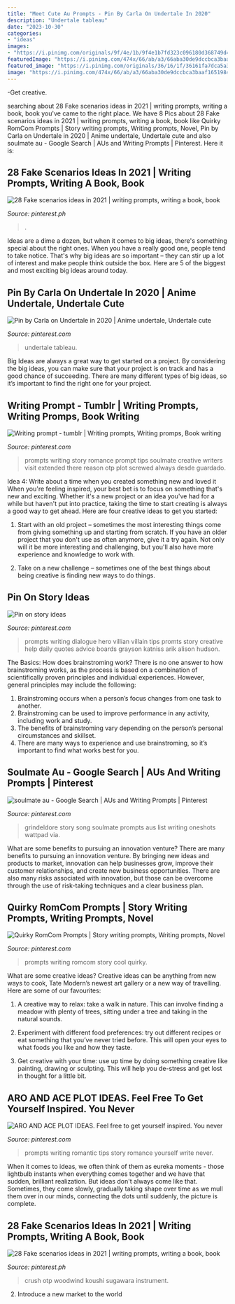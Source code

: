 ```yaml
---
title: "Meet Cute Au Prompts - Pin By Carla On Undertale In 2020"
description: "Undertale tableau"
date: "2023-10-30"
categories:
- "ideas"
images:
- "https://i.pinimg.com/originals/9f/4e/1b/9f4e1b7fd323c096180d368749d4f8e9.jpg"
featuredImage: "https://i.pinimg.com/474x/66/ab/a3/66aba30de9dccbca3baaf1651984dd06.jpg"
featured_image: "https://i.pinimg.com/originals/36/16/1f/36161fa7dca5a38068258a583ed411bf.png"
image: "https://i.pinimg.com/474x/66/ab/a3/66aba30de9dccbca3baaf1651984dd06.jpg"
---
```



-Get creative.

	

		
searching about 28 Fake scenarios ideas in 2021 | writing prompts, writing a book, book you've came to the right place. We have 8 Pics about 28 Fake scenarios ideas in 2021 | writing prompts, writing a book, book like Quirky RomCom Prompts | Story writing prompts, Writing prompts, Novel, Pin by Carla on Undertale in 2020 | Anime undertale, Undertale cute and also soulmate au - Google Search | AUs and Writing Prompts | Pinterest. Here it is:
		
    
## 28 Fake Scenarios Ideas In 2021 | Writing Prompts, Writing A Book, Book

<img loading=lazy src="https://i.pinimg.com/474x/66/ab/a3/66aba30de9dccbca3baaf1651984dd06.jpg" onerror="this.onerror=null;this.src='https://tse2.mm.bing.net/th?id=OIP.piae0iWdwlwWU2GjgRQmDwAAAA&amp;pid=15.1';" alt="28 Fake scenarios ideas in 2021 | writing prompts, writing a book, book">

_Source: pinterest.ph_

>. 

	

Ideas are a dime a dozen, but when it comes to big ideas, there's something special about the right ones. When you have a really good one, people tend to take notice. That's why big ideas are so important – they can stir up a lot of interest and make people think outside the box. Here are 5 of the biggest and most exciting big ideas around today.

    
## Pin By Carla On Undertale In 2020 | Anime Undertale, Undertale Cute

<img loading=lazy src="https://i.pinimg.com/736x/24/d5/3c/24d53cf0aaf2beac8d799ad6e11513b7.jpg" onerror="this.onerror=null;this.src='https://tse3.mm.bing.net/th?id=OIP.YyFo1ubN-ZO77YduUSjYgwHaGh&amp;pid=15.1';" alt="Pin by Carla on Undertale in 2020 | Anime undertale, Undertale cute">

_Source: pinterest.com_

>undertale tableau. 

	

Big Ideas are always a great way to get started on a project. By considering the big ideas, you can make sure that your project is on track and has a good chance of succeeding. There are many different types of big ideas, so it’s important to find the right one for your project.

    
## Writing Prompt - Tumblr | Writing Prompts, Writing Promps, Book Writing

<img loading=lazy src="https://i.pinimg.com/originals/36/16/1f/36161fa7dca5a38068258a583ed411bf.png" onerror="this.onerror=null;this.src='https://tse4.mm.bing.net/th?id=OIP._jGlG_JZEMy2o4xNhwqKHQAAAA&amp;pid=15.1';" alt="Writing prompt - tumblr | Writing prompts, Writing promps, Book writing">

_Source: pinterest.com_

>prompts writing story romance prompt tips soulmate creative writers visit extended there reason otp plot screwed always desde guardado. 

	

Idea 4: Write about a time when you created something new and loved it
When you're feeling inspired, your best bet is to focus on something that's new and exciting. Whether it's a new project or an idea you've had for a while but haven't put into practice, taking the time to start creating is always a good way to get ahead. Here are four creative ideas to get you started: 
1. Start with an old project – sometimes the most interesting things come from giving something up and starting from scratch. If you have an older project that you don't use as often anymore, give it a try again. Not only will it be more interesting and challenging, but you'll also have more experience and knowledge to work with.

2. Take on a new challenge – sometimes one of the best things about being creative is finding new ways to do things.

    
## Pin On Story Ideas

<img loading=lazy src="https://i.pinimg.com/originals/be/6c/df/be6cdfa64f068582fba5678429d5b823.jpg" onerror="this.onerror=null;this.src='https://tse2.mm.bing.net/th?id=OIP.Hnxrf6CfdXO2c25dkbCTlQHaNL&amp;pid=15.1';" alt="Pin on story ideas">

_Source: pinterest.com_

>prompts writing dialogue hero villian villain tips promts story creative help daily quotes advice boards grayson katniss arik alison hudson. 

	

The Basics: How does brainstroming work?
There is no one answer to how brainstroming works, as the process is based on a combination of scientifically proven principles and individual experiences. However, general principles may include the following:
1. Brainstroming occurs when a person’s focus changes from one task to another.
2. Brainstroming can be used to improve performance in any activity, including work and study.
3. The benefits of brainstroming vary depending on the person’s personal circumstances and skillset.
4. There are many ways to experience and use brainstroming, so it’s important to find what works best for you.

    
## Soulmate Au - Google Search | AUs And Writing Prompts | Pinterest

<img loading=lazy src="https://s-media-cache-ak0.pinimg.com/736x/d4/d1/66/d4d1663373e2c510969d1dee8a747f84.jpg" onerror="this.onerror=null;this.src='https://tse2.mm.bing.net/th?id=OIP.w8xHklPIP0sJXBqbDYI0xAHaHh&amp;pid=15.1';" alt="soulmate au - Google Search | AUs and Writing Prompts | Pinterest">

_Source: pinterest.com_

>grindeldore story song soulmate prompts aus list writing oneshots wattpad via. 

	

What are some benefits to pursuing an innovation venture?
There are many benefits to pursuing an innovation venture. By bringing new ideas and products to market, innovation can help businesses grow, improve their customer relationships, and create new business opportunities. There are also many risks associated with innovation, but those can be overcome through the use of risk-taking techniques and a clear business plan.

    
## Quirky RomCom Prompts | Story Writing Prompts, Writing Prompts, Novel

<img loading=lazy src="https://i.pinimg.com/originals/9f/4e/1b/9f4e1b7fd323c096180d368749d4f8e9.jpg" onerror="this.onerror=null;this.src='https://tse4.mm.bing.net/th?id=OIP.XYfZzO5avy7WaXierytfvgAAAA&amp;pid=15.1';" alt="Quirky RomCom Prompts | Story writing prompts, Writing prompts, Novel">

_Source: pinterest.com_

>prompts writing romcom story cool quirky. 

	

What are some creative ideas?
Creative ideas can be anything from new ways to cook, Tate Modern’s newest art gallery or a new way of travelling. Here are some of our favourites:
1. A creative way to relax: take a walk in nature. This can involve finding a meadow with plenty of trees, sitting under a tree and taking in the natural sounds.

2. Experiment with different food preferences: try out different recipes or eat something that you’ve never tried before. This will open your eyes to what foods you like and how they taste.

3. Get creative with your time: use up time by doing something creative like painting, drawing or sculpting. This will help you de-stress and get lost in thought for a little bit.

    
## ARO AND ACE PLOT IDEAS. Feel Free To Get Yourself Inspired. You Never

<img loading=lazy src="https://i.pinimg.com/originals/a5/dc/9d/a5dc9d5d1994bb1faa3d7c3b917b16e1.jpg" onerror="this.onerror=null;this.src='https://tse1.mm.bing.net/th?id=OIP.rmjoQToXQUp_2F_4s4ccmgHaKy&amp;pid=15.1';" alt="ARO AND ACE PLOT IDEAS. Feel free to get yourself inspired. You never">

_Source: pinterest.com_

>prompts writing romantic tips story romance yourself write never. 

	

When it comes to ideas, we often think of them as eureka moments - those lightbulb instants when everything comes together and we have that sudden, brilliant realization. But ideas don't always come like that. Sometimes, they come slowly, gradually taking shape over time as we mull them over in our minds, connecting the dots until suddenly, the picture is complete.

    
## 28 Fake Scenarios Ideas In 2021 | Writing Prompts, Writing A Book, Book

<img loading=lazy src="https://i.pinimg.com/474x/ee/09/83/ee0983accdab4649ab95ee2bdfb09520.jpg" onerror="this.onerror=null;this.src='https://tse1.mm.bing.net/th?id=OIP.tsS1TN6-Z0YCX6MVUtDreAAAAA&amp;pid=15.1';" alt="28 Fake scenarios ideas in 2021 | writing prompts, writing a book, book">

_Source: pinterest.ph_

>crush otp woodwind koushi sugawara instrument. 

	

2. Introduce a new market to the world 

